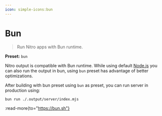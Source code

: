 ```yaml
---
icon: simple-icons:bun
---
```


# Bun

> Run Nitro apps with Bun runtime.

**Preset:** `bun`

Nitro output is compatible with Bun runtime. While using default [Node.js](/deploy/runtimes/node) you can also run the output in bun, using `bun` preset has advantage of better optimizations.

After building with bun preset using `bun` as preset, you can run server in production using:

```bash
bun run ./.output/server/index.mjs
```

:read-more{to="https://bun.sh"}
